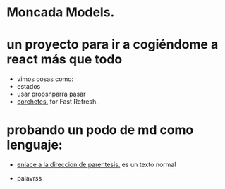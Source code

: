 # Moncada Models.

# un proyecto para ir a cogiéndome a react más que todo
 - vimos cosas como:
 - estados
 - usar propsnparra pasar
- [corchetes.](https://babeljs.io/) for Fast Refresh.

# probando un podo de md como lenguaje:

- [enlace a la direccion de parentesis.](https://github.com/larry1sf/one/) es un texto normal 

- palavrss